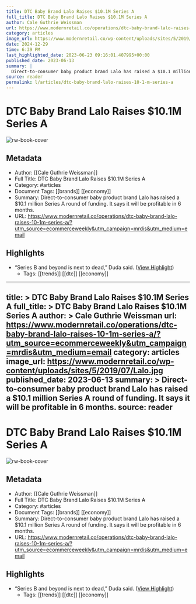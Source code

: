 ```yaml
---
title: DTC Baby Brand Lalo Raises $10.1M Series A
full_title: DTC Baby Brand Lalo Raises $10.1M Series A
author: Cale Guthrie Weissman
url: https://www.modernretail.co/operations/dtc-baby-brand-lalo-raises-10-1m-series-a/?utm_source=ecommerceweekly&utm_campaign=mrdis&utm_medium=email
category: articles
image_url: https://www.modernretail.co/wp-content/uploads/sites/5/2019/07/Lalo.jpg
date: 2024-12-29
time: 6:39 PM
last_highlighted_date: 2023-06-23 09:16:01.407995+00:00
published_date: 2023-06-13
summary: |
  Direct-to-consumer baby product brand Lalo has raised a $10.1 million Series A round of funding. It says it will be profitable in 6 months.
source: reader
permalink: l/articles/dtc-baby-brand-lalo-raises-10-1-m-series-a
---
```

# DTC Baby Brand Lalo Raises $10.1M Series A

![rw-book-cover](https://www.modernretail.co/wp-content/uploads/sites/5/2019/07/Lalo.jpg)

## Metadata
- Author: [[Cale Guthrie Weissman]]
- Full Title: DTC Baby Brand Lalo Raises $10.1M Series A
- Category: #articles
- Document Tags: [[brands]] [[economy]] 
- Summary: Direct-to-consumer baby product brand Lalo has raised a $10.1 million Series A round of funding. It says it will be profitable in 6 months.
- URL: https://www.modernretail.co/operations/dtc-baby-brand-lalo-raises-10-1m-series-a/?utm_source=ecommerceweekly&utm_campaign=mrdis&utm_medium=email

## Highlights
- “Series B and beyond is next to dead,” Duda said. ([View Highlight](https://read.readwise.io/read/01h3krm06vfb361azvw23sqcs9))
    - Tags: [[trends]] [[dtc]] [[economy]] 


---
title: >
  DTC Baby Brand Lalo Raises $10.1M Series A
full_title: >
  DTC Baby Brand Lalo Raises $10.1M Series A
author: >
  Cale Guthrie Weissman
url: https://www.modernretail.co/operations/dtc-baby-brand-lalo-raises-10-1m-series-a/?utm_source=ecommerceweekly&utm_campaign=mrdis&utm_medium=email
category: articles
image_url: https://www.modernretail.co/wp-content/uploads/sites/5/2019/07/Lalo.jpg
published_date: 2023-06-13
summary: >
  Direct-to-consumer baby product brand Lalo has raised a $10.1 million Series A round of funding. It says it will be profitable in 6 months.
source: reader
---
# DTC Baby Brand Lalo Raises $10.1M Series A

![rw-book-cover](https://www.modernretail.co/wp-content/uploads/sites/5/2019/07/Lalo.jpg)

## Metadata
- Author: [[Cale Guthrie Weissman]]
- Full Title: DTC Baby Brand Lalo Raises $10.1M Series A
- Category: #articles
- Document Tags: [[brands]] [[economy]] 
- Summary: Direct-to-consumer baby product brand Lalo has raised a $10.1 million Series A round of funding. It says it will be profitable in 6 months.
- URL: https://www.modernretail.co/operations/dtc-baby-brand-lalo-raises-10-1m-series-a/?utm_source=ecommerceweekly&utm_campaign=mrdis&utm_medium=email

## Highlights
- “Series B and beyond is next to dead,” Duda said. ([View Highlight](https://read.readwise.io/read/01h3krm06vfb361azvw23sqcs9))
    - Tags: [[trends]] [[dtc]] [[economy]] 


